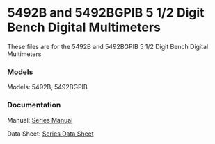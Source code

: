 # 5492B and 5492BGPIB 5 1/2 Digit Bench Digital Multimeters
These files are for the 5492B and 5492BGPIB 5 1/2 Digit Bench Digital Multimeters

### Models
Models: 5492B, 5492BGPIB


### Documentation
Manual: [Series Manual](https://bkpmedia.s3.amazonaws.com/downloads/manuals/en-us/5492B_manual.pdf)
  
Data Sheet: [Series Data Sheet](https://bkpmedia.s3.amazonaws.com/downloads/datasheets/en-us/5492B_datasheet.pdf)
